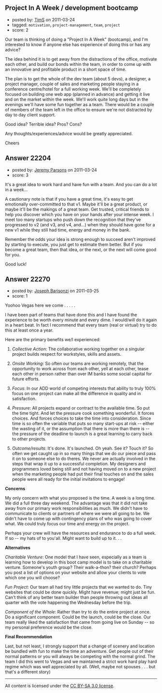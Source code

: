 ## Project In A Week / development bootcamp

- posted by: [TimS](https://stackexchange.com/users/-1/8891-tims) on 2011-03-24
- tagged: `motivation`, `project-management`, `team`, `project`
- score: 2

Our team is thinking of doing a "Project In A Week" (bootcamp), and I'm interested to know if anyone else has experience of doing this or has any advice?

The idea behind it is to get away from the distractions of the office, motivate each other, and build our bonds within the team, in order to come up with an innovative and profitable product in a short space of time.

The plan is to get the whole of the dev team (about 5 devs), a designer, a project manager, couple of sales and marketing people staying in a conference centre/hotel for a full working week. We'll be completely focused on building one web app (planned in advance) and getting it live and on the market within the week. We'll work quite long days but in the evenings we'll have some fun together as a team. There would be a couple of members of the team left in the office to ensure we're not distracted by day to day client support.

Good idea? Terrible idea? Pros? Cons?

Any thoughts/experiences/advice would be greatly appreciated.

Cheers


## Answer 22204

- posted by: [Jeremy Parsons](https://stackexchange.com/users/-1/4291-jeremy-parsons) on 2011-03-24
- score: 3

It's a great idea to work hard and have fun with a team. And you can do a lot in a week...

A cautionary note is that if you have a great time, it's easy to get emotionally over-committed to that v1. Maybe it'll be a great product, or maybe it'll be the makings of a great  team. Get trusted, critical friends to help you discover which you have on your hands after your intense week. I meet too many startups who push down the recognition that they've progressed to v2 (and v3, and v4, and...) when they should have gone for a new v1 while they still had time, energy and money in the bank.

Remember the odds your idea is strong enough to succeed aren't improved by starting to execute, you just get to estimate them better. But if you become a great team, then that idea, or the next, or the next will come good for you.

Good luck!


## Answer 22270

- posted by: [Joseph Barisonzi](https://stackexchange.com/users/-1/8791-joseph-barisonzi) on 2011-03-25
- score: 1

Yoohoo Vegas here we come . . . . .

I have been part of teams that have done this and I have found the experience to be worth every minute and every dime. I would/will do it again in a heart beat. In fact I recommend that every team (real or virtual) try to do this at least once a year. 

Here are the primary benefits we/I experienced:

1. *Collective Action*: The collaborative working together on a singular project builds respect for workstyles, skills and assets. 

2. *Onsite Working*: So often our teams are working remotely, that the opportunity to work across from each other, yell at each other, tease each other in person rather than over IM banks some social capital for future efforts.
 
3. *Focus*: In our ADD world of competing interests that ability to truly 100% focus on one project can make all the difference in quality and in satisfaction. 
 
4. *Pressure*: All projects expand or contract to the available time. So put the time tight. And let the pressure cook something wonderful. It forces choices. And forces choices to take the time into consideration. Since time is so often the variable that puts so many start-ups at risk -- either the wasting of it, or the assumption that there is more than there is -- the pressure of the deadline to launch is a great learning to carry back to other projects. 

5. *Outcome/results*: It's done. It's launched. Oh yeah. See it? Touch it? So often we get caught up in so many things that we do our piece and pass it on to someone else to do theres. We never are actually involved in the steps that wrap it up to a successful completion. My designers and programmers loved being still and not having moved on to a new project when the marketing people had put their final touches on and the sales people were all ready for the initial invitations to engage! 

**Concerns**

My only concern with what you proposed is the time. A week is a long time. We did a full three day weekend. The advantage was that it did not take away from our primary work responsibilities as much. We didn't have to communicate to clients or partners of where we were all going to be. We didn't have to come up with contingency plans of who was going to cover what. We could truly focus our time and energy on the project. 

Perhaps your crew will have the resources and endurance to do a full week. If so -- my hats of to you'all. Might want to build up to it. . . 

**Alternatives**

*Charitable Venture*: One model that I have seen, especially as a team is learning how to develop in this boot camp model is to take on a charitable venture. Someone's youth group? Their walk-a-thon? their church?  Perhaps you post a list of options on your website and allow your clients to vote which one you will choose? 

*Fun Project*: Our team all had tiny little projects that we wanted to do. Tiny websites that could be done quickly. Might have revenue; might just be fun. Can't think of any better team builder than people throwing out ideas all quarter with the vote happening the Wednesday before the trip. <grin>

*Component of the Whole*: Rather than try to do the entire project at once. Do a significant component. Could be the launch, could be the close. Our team really liked the satisfaction that came from going live on Sunday -- so my personal preference would be the close. 


**Final Recommendation**

Last, but not least, I strongly support that a change of scenery and location be bundled with fun to make the time an adventure. Get people out of their normal patterns or you will always be competing with the normal grind. The team I did this went to Vegas and we maintained a strict work hard play hard regime which was well appreciated by all. (Well, maybe not spouses . . . but that's a different story) 



---

All content is licensed under the [CC BY-SA 3.0 license](https://creativecommons.org/licenses/by-sa/3.0/).

